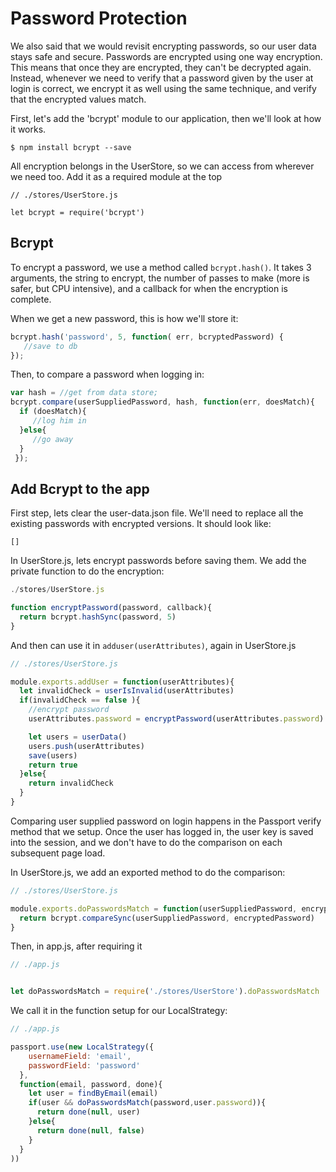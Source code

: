 # Password Protection

We also said that we would revisit encrypting passwords, so our user data stays safe and secure.  Passwords are encrypted using one way encryption.  This means that once they are encrypted, they can't be decrypted again.  Instead, whenever we need to verify that a password given by the user at login is correct, we encrypt it as well using the same technique, and verify that the encrypted values match.

First, let's add the 'bcrypt' module to our application, then we'll look at how it works.

```
$ npm install bcrypt --save
```

All encryption belongs in the UserStore, so we can access from wherever we need too.  Add it as a required module at the top
```
// ./stores/UserStore.js

let bcrypt = require('bcrypt')
```

## Bcrypt

To encrypt a password, we use a method called ```bcrypt.hash()```.  It takes 3 arguments, the string to encrypt, the number of passes to make (more is safer, but CPU intensive), and a callback for when the encryption is complete.

When we get a new password, this is how we'll store it:
```Javascript
bcrypt.hash('password', 5, function( err, bcryptedPassword) {
   //save to db
});
```

Then, to compare a password when logging in:
```Javascript
var hash = //get from data store;
bcrypt.compare(userSuppliedPassword, hash, function(err, doesMatch){
  if (doesMatch){
     //log him in
  }else{
     //go away
  }
 });
 ```

## Add Bcrypt to the app

First step, lets clear the user-data.json file.  We'll need to replace all the existing passwords with encrypted versions.  It should look like:

```
[]
```

In UserStore.js, lets encrypt passwords before saving them.  We add the private function to do the encryption:

```Javascript
./stores/UserStore.js

function encryptPassword(password, callback){
  return bcrypt.hashSync(password, 5)
}

```

And then can use it in ```adduser(userAttributes)```, again in UserStore.js

```Javascript
// ./stores/UserStore.js

module.exports.addUser = function(userAttributes){
  let invalidCheck = userIsInvalid(userAttributes)
  if(invalidCheck == false ){
    //encrypt password
    userAttributes.password = encryptPassword(userAttributes.password)

    let users = userData()
    users.push(userAttributes)
    save(users)
    return true
  }else{
    return invalidCheck  
  }
}

```

Comparing user supplied password on login happens in the Passport verify method that we setup.  Once the user has logged in, the user key is saved into the session, and we don't have to do the comparison on each subsequent page load.

In UserStore.js, we add an exported method to do the comparison:

```Javascript
// ./stores/UserStore.js

module.exports.doPasswordsMatch = function(userSuppliedPassword, encryptedPassword){
  return bcrypt.compareSync(userSuppliedPassword, encryptedPassword)
}
````

Then, in app.js, after requiring it

```Javascript
// ./app.js


let doPasswordsMatch = require('./stores/UserStore').doPasswordsMatch
```

We call it in the function setup for our LocalStrategy:

```Javascript
// ./app.js

passport.use(new LocalStrategy({
    usernameField: 'email',
    passwordField: 'password'
  },
  function(email, password, done){
    let user = findByEmail(email)
    if(user && doPasswordsMatch(password,user.password)){
      return done(null, user)
    }else{
      return done(null, false)
    }
  }
))
```


